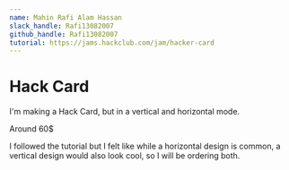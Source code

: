 ```yaml
---
name: Mahin Rafi Alam Hassan
slack_handle: Rafi13082007
github_handle: Rafi13082007
tutorial: https://jams.hackclub.com/jam/hacker-card
---
```


# Hack Card

I'm making a Hack Card, but in a vertical and horizontal mode.

Around 60$

I followed the tutorial but I felt like while a horizontal design is common, a vertical design would also look cool, so I will be ordering both.
